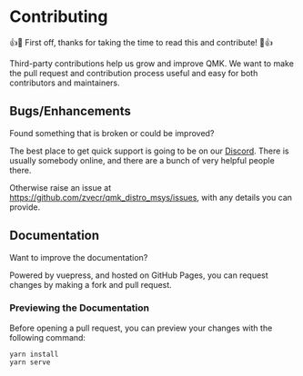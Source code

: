 # Contributing

👍🎉 First off, thanks for taking the time to read this and contribute! 🎉👍

Third-party contributions help us grow and improve QMK. We want to make the pull request and contribution process useful and easy for both contributors and maintainers.

## Bugs/Enhancements

Found something that is broken or could be improved?

The best place to get quick support is going to be on our [Discord](https://discord.gg/Uq7gcHh). There is usually somebody online, and there are a bunch of very helpful people there.

Otherwise raise an issue at <https://github.com/zvecr/qmk_distro_msys/issues>, with any details you can provide.

## Documentation

Want to improve the documentation?

Powered by vuepress, and hosted on GitHub Pages, you can request changes by making a fork and pull request.

### Previewing the Documentation

Before opening a pull request, you can preview your changes with the following command:

```console
yarn install
yarn serve
```
